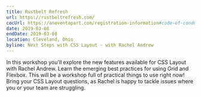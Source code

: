 ```yaml
---
title: Rustbelt Refresh
url: https://rustbeltrefresh.com/
cocUrl: https://aneventapart.com/registration-information#code-of-conduct
date: 2019-03-08
endDate: 2019-03-08
location: Cleveland, Ohio
byline: Next Steps with CSS Layout - with Rachel Andrew
---
```


In this workshop you'll explore the new features available for CSS Layout with Rachel Andrew. Learn the emerging best practices for using Grid and Flexbox. This will be a workshop full of practical things to use right now! Bring your CSS Layout questions, as Rachel is happy to tackle issues where you or your team are struggling.